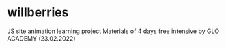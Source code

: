 # willberries
JS site animation learning project
Materials of 4 days free intensive by GLO ACADEMY (23.02.2022)
